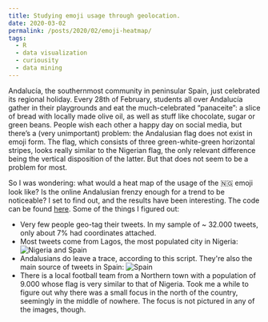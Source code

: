 ```yaml
---
title: Studying emoji usage through geolocation.
date: 2020-03-02
permalink: /posts/2020/02/emoji-heatmap/
tags:
  - R
  - data visualization
  - curiousity
  - data mining
---
```


Andalucía, the southernmost community in peninsular Spain, just celebrated its regional holiday. Every 28th of February, students all over Andalucía gather in their playgrounds and eat the much-celebrated “panaceite”: a slice of bread with locally made olive oil, as well as stuff like chocolate, sugar or green beans. People wish each other a happy day on social media, but there’s a (very unimportant) problem: the Andalusian flag does not exist in emoji form. The flag, which consists of three green-white-green horizontal stripes, looks really similar to the Nigerian flag, the only relevant difference being the vertical disposition of the latter. But that does not seem to be a problem for most.

So I was wondering: what would a heat map of the usage of the 🇳🇬 emoji look like? Is the online Andalusian frenzy enough for a trend to be noticeable? I set to find out, and the results have been interesting. The code can be found [here](https://github.com/malmriv/twitter_heatmap). Some of the things I figured out:

 * Very few people geo-tag their tweets. In my sample of ~ 32.000 tweets, only about 7% had coordinates attached.
 * Most tweets come from Lagos, the most populated city in Nigeria:
 ![Nigeria and Spain](https://github.com/malmriv/r-lab/blob/master/output/spain-africa.png?raw=true)
 * Andalusians do leave a trace, according to this script. They're also the main source of tweets in Spain:
 ![Spain](https://github.com/malmriv/r-lab/blob/master/output/andalucia.png?raw=true)
 * There is a local football team from a Northern town with a population of 9.000 whose flag is very similar to that of Nigeria. Took me a while to figure out why there was a small focus in the north of the country, seemingly in the middle of nowhere. The focus is not pictured in any of the images, though.

